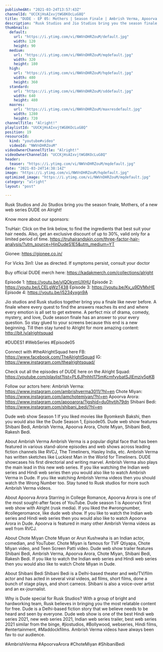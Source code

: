 ```yaml
---
publishedAt: "2021-03-24T13:57:43Z"
channelId: "UCCKjHsAIxvjtWG8KOcLuG8Q"
title: "DUDE - EP 05: Mothers | Season Finale | Ambrish Verma, Apoorva Arora & Chote Miyan  | Web Series"
description: "Rusk Studios and Jio Studios bring you the season finale, Mothers, of a new web series DUDE on Alright! \n\nKnow more about our sponsors: \n\nTruHair:\nClick on the link below, to find the ingredients that best suit your hair needs. Also, get an exclusive discount of up to 30%, valid only for a limited period of time.\nhttps://truhairandskin.com/three-factor-hair-analysis/?utm_source=HinDudeS1E5&utm_medium=YT\n\nGionee: https://gionee.co.in/\n\nFor Vicks 3in1: Use as directed. If symptoms persist, consult your doctor\n\nBuy official DUDE merch here: https://kadakmerch.com/collections/alright\n\nEpisode 1: https://youtu.be/yIQOkymUXHU\nEpisode 2: https://youtu.be/LCELgWzT438\nEpisode 3: https://youtu.be/Ky_u9DVMxHE\nEpisode 4: https://youtu.be/j5234yxgn9A\n\n\nJio studios and Rusk studios together bring you a finale like never before. A finale where every quest to find the answers reaches its end and where every emotion is all set to get extreme. A perfect mix of drama, comedy, mystery, and love, Dude season finale has an answer to your every question. So stay glued to your screens because this end is a new beginning. Till then stay tuned to Alright for more amazing content: http://bit.ly/alrightsquad​\n\n#DUDES1​ #WebSeries​ #Episode05\n\nConnect with #theAlrightSquad here\nFB: https://www.facebook.com/TheAlrightSquad\nIG: https://www.instagram.com/thealrightsquad/\n\nCheck out all the episodes of DUDE here on the Alright Squad: https://youtube.com/playlist?list=PL6JPnhhI175mKcmfyybatSJIEmzjv5pKB \n\nFollow our actors here: \nAmbrish Verma: https://www.instagram.com/ambrishverma3011/?hl=en \nChote Miyan: https://www.instagram.com/iamchotemiyan/?hl=en \nApoorva Arora: https://www.instagram.com/apooarora/?igshid=du0hvtjh79dn \nShibani Bedi: https://www.instagram.com/shibani_bedi/?hl=en \n\nDude web show Season 1 \nIf you liked movies like Byomkesh Bakshi, then you would also like the Dude Season 1, Episode05. Dude web show features Shibani Bedi, Ambrish Verma, Apoorva Arora, Chote Miyan, Shibani Bedi, Rakesh Bedi. \n\nAbout Ambrish Verma \nAmbrish Verma is a popular digital face that has been featured in various stand-alone episodes and web shows across leading fiction channels like RVCJ, The Timeliners, Hasley India, etc. Ambrish Verma has written sketches like Luckiest Man in the World for Timeliners. DUDE showcases his first directorial and writing marvel. Ambrish Verma also plays the main lead in this new web series. If you like watching the Indian web series and Hindi web series then you would also like to watch Ambrish Verma in Dude. If you like watching Ambrish Verma videos then you should watch the Wrong Number too. Stay tuned to Rusk studios for more such Ambrish Verma videos. \n\nAbout Apoorva Arora \nStarring in College Romance, Apoorva Arora is one of the most sought-after faces of YouTube. Dude season 1 is Apoorva’s first web show with Alright (rusk media). If you liked the #wrongnumber, #collegeromance, like dude web show. If you like to watch the Indian web series and Hindi web series then you would also like to watch Apoorva Arora in Dude. Apoorva is featured in many other Ambrish Verma videos as well from RVCJ.\n\nAbout Chote Miyan \nChote Miyan or Arun Kushwaha is an Indian actor, comedian, and YouTuber. Chote Miyan is famous for TVF Qtiyapa, Chote Miyan video, and Teen Screen Patti video. Dude web show trailer features Shibani Bedi, Ambrish Verma, Apoorva Arora, Chote Miyan, Shibani Bedi, Rakesh Bedi. If you like to watch the Indian web series and Hindi web series then you would also like to watch Chote Miyan in Dude.\n\nAbout Shibani Bedi \nShibani Bedi is a Delhi-based theater and web/TV/film actor and has acted in several viral videos, ad films, short films, done a bunch of stage plays, and short cameos. Shibani is also a voice-over artist and an ex-journalist. \n\nWhy is Dude special for Rusk Studios? \nWith a group of bright and hardworking team, Rusk believes in bringing you the most relatable content for free. Dude is a Delhi-based fiction story that we believe needs to be heard and seen by everyone. Dude web show is one of the best Hindi web series 2021, new web series 2021, Indian web series trailer, best web series 2021 similar from the binge, #jiostudios, #Bollywood, webseries, Hindi films, #entertainment, #Maddockfilms. Ambrish Verma videos have always been fav to our audience.\n\n#AmbrishVerma #ApoorvaArora #ChoteMiyan #ShibaniBedi"
thumbnails:
  default:
    url: "https://i.ytimg.com/vi/NWVnDHRZouM/default.jpg"
    width: 120
    height: 90
  medium:
    url: "https://i.ytimg.com/vi/NWVnDHRZouM/mqdefault.jpg"
    width: 320
    height: 180
  high:
    url: "https://i.ytimg.com/vi/NWVnDHRZouM/hqdefault.jpg"
    width: 480
    height: 360
  standard:
    url: "https://i.ytimg.com/vi/NWVnDHRZouM/sddefault.jpg"
    width: 640
    height: 480
  maxres:
    url: "https://i.ytimg.com/vi/NWVnDHRZouM/maxresdefault.jpg"
    width: 1280
    height: 720
channelTitle: "Alright!"
playlistId: "UUCKjHsAIxvjtWG8KOcLuG8Q"
position: 19
resourceId:
  kind: "youtube#video"
  videoId: "NWVnDHRZouM"
videoOwnerChannelTitle: "Alright!"
videoOwnerChannelId: "UCCKjHsAIxvjtWG8KOcLuG8Q"
header:
  teaser: "https://i.ytimg.com/vi/NWVnDHRZouM/mqdefault.jpg"
date: "2021-03-24T14:38:14Z"
image: "https://i.ytimg.com/vi/NWVnDHRZouM/hqdefault.jpg"
optimized_image: "https://i.ytimg.com/vi/NWVnDHRZouM/mqdefault.jpg"
category: "alright"
layout: "post"

---
```

Rusk Studios and Jio Studios bring you the season finale, Mothers, of a new web series DUDE on Alright! 

Know more about our sponsors: 

TruHair:
Click on the link below, to find the ingredients that best suit your hair needs. Also, get an exclusive discount of up to 30%, valid only for a limited period of time.
https://truhairandskin.com/three-factor-hair-analysis/?utm_source=HinDudeS1E5&utm_medium=YT

Gionee: https://gionee.co.in/

For Vicks 3in1: Use as directed. If symptoms persist, consult your doctor

Buy official DUDE merch here: https://kadakmerch.com/collections/alright

Episode 1: https://youtu.be/yIQOkymUXHU
Episode 2: https://youtu.be/LCELgWzT438
Episode 3: https://youtu.be/Ky_u9DVMxHE
Episode 4: https://youtu.be/j5234yxgn9A


Jio studios and Rusk studios together bring you a finale like never before. A finale where every quest to find the answers reaches its end and where every emotion is all set to get extreme. A perfect mix of drama, comedy, mystery, and love, Dude season finale has an answer to your every question. So stay glued to your screens because this end is a new beginning. Till then stay tuned to Alright for more amazing content: http://bit.ly/alrightsquad​

#DUDES1​ #WebSeries​ #Episode05

Connect with #theAlrightSquad here
FB: https://www.facebook.com/TheAlrightSquad
IG: https://www.instagram.com/thealrightsquad/

Check out all the episodes of DUDE here on the Alright Squad: https://youtube.com/playlist?list=PL6JPnhhI175mKcmfyybatSJIEmzjv5pKB 

Follow our actors here: 
Ambrish Verma: https://www.instagram.com/ambrishverma3011/?hl=en 
Chote Miyan: https://www.instagram.com/iamchotemiyan/?hl=en 
Apoorva Arora: https://www.instagram.com/apooarora/?igshid=du0hvtjh79dn 
Shibani Bedi: https://www.instagram.com/shibani_bedi/?hl=en 

Dude web show Season 1 
If you liked movies like Byomkesh Bakshi, then you would also like the Dude Season 1, Episode05. Dude web show features Shibani Bedi, Ambrish Verma, Apoorva Arora, Chote Miyan, Shibani Bedi, Rakesh Bedi. 

About Ambrish Verma 
Ambrish Verma is a popular digital face that has been featured in various stand-alone episodes and web shows across leading fiction channels like RVCJ, The Timeliners, Hasley India, etc. Ambrish Verma has written sketches like Luckiest Man in the World for Timeliners. DUDE showcases his first directorial and writing marvel. Ambrish Verma also plays the main lead in this new web series. If you like watching the Indian web series and Hindi web series then you would also like to watch Ambrish Verma in Dude. If you like watching Ambrish Verma videos then you should watch the Wrong Number too. Stay tuned to Rusk studios for more such Ambrish Verma videos. 

About Apoorva Arora 
Starring in College Romance, Apoorva Arora is one of the most sought-after faces of YouTube. Dude season 1 is Apoorva’s first web show with Alright (rusk media). If you liked the #wrongnumber, #collegeromance, like dude web show. If you like to watch the Indian web series and Hindi web series then you would also like to watch Apoorva Arora in Dude. Apoorva is featured in many other Ambrish Verma videos as well from RVCJ.

About Chote Miyan 
Chote Miyan or Arun Kushwaha is an Indian actor, comedian, and YouTuber. Chote Miyan is famous for TVF Qtiyapa, Chote Miyan video, and Teen Screen Patti video. Dude web show trailer features Shibani Bedi, Ambrish Verma, Apoorva Arora, Chote Miyan, Shibani Bedi, Rakesh Bedi. If you like to watch the Indian web series and Hindi web series then you would also like to watch Chote Miyan in Dude.

About Shibani Bedi 
Shibani Bedi is a Delhi-based theater and web/TV/film actor and has acted in several viral videos, ad films, short films, done a bunch of stage plays, and short cameos. Shibani is also a voice-over artist and an ex-journalist. 

Why is Dude special for Rusk Studios? 
With a group of bright and hardworking team, Rusk believes in bringing you the most relatable content for free. Dude is a Delhi-based fiction story that we believe needs to be heard and seen by everyone. Dude web show is one of the best Hindi web series 2021, new web series 2021, Indian web series trailer, best web series 2021 similar from the binge, #jiostudios, #Bollywood, webseries, Hindi films, #entertainment, #Maddockfilms. Ambrish Verma videos have always been fav to our audience.

#AmbrishVerma #ApoorvaArora #ChoteMiyan #ShibaniBedi